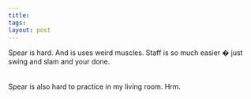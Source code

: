 ```yaml
---
title: 
tags: 
layout: post
---
```

Spear is hard.  And is uses weird muscles.  Staff is so much easier � just swing and slam and your done.  <br /><br />Spear is also hard to practice in my living room. Hrm.
